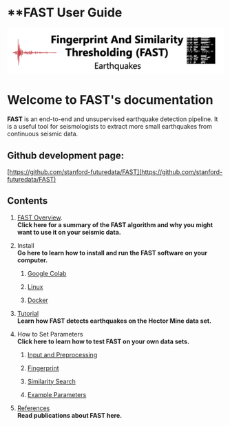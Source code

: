 # **FAST User Guide

![fast_index](img/fast_index_page.png)

**Welcome to FAST's documentation**
=========================================

**FAST** is an end-to-end and unsupervised earthquake detection pipeline. It is a useful tool for seismologists to extract more small earthquakes from continuous seismic data.

**Github development page:**
------------------------
[https://github.com/stanford-futuredata/FAST](https://github.com/stanford-futuredata/FAST)

**Contents**
------------
1.  [FAST Overview](fast_overview.md).  
   **Click here for a summary of the FAST algorithm and why you might want to use it on your seismic data.**

2.  Install  
    **Go here to learn how to install and run the FAST software on your computer.**

    1.  [Google Colab](setup_colab.md)

    2.  [Linux](setup_linux.md)

    3.  [Docker](setup_docker.md)

3.  [Tutorial](tutorial.md)  
    **Learn how FAST detects earthquakes on the Hector Mine data set.**

4.  How to Set Parameters  
    **Click here to learn how to test FAST on your own data sets.**

    1.  [Input and Preprocessing](input_and_preprocess.md)

    2.  [Fingerprint](f_p.md)

    3.  [Similarity Search](sim_search.md)

    4.  [Example Parameters](ex_params.md)

5.  [References](references.md)  
    **Read publications about FAST here.**


<!-- ## Commands

* `mkdocs new [dir-name]` - Create a new project.
* `mkdocs serve` - Start the live-reloading docs server.
* `mkdocs build` - Build the documentation site.
* `mkdocs -h` - Print help message and exit.

## Project layout

    mkdocs.yml    # The configuration file.
    docs/
        index.md  # The documentation homepage.
        ...       # Other markdown pages, images and other files. -->
